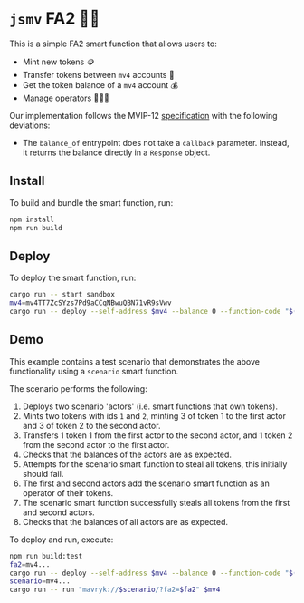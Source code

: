 # `jsmv` FA2 👨‍⚖️

This is a simple FA2 smart function that allows users to:

- Mint new tokens 🪙
- Transfer tokens between `mv4` accounts 🤝
- Get the token balance of a `mv4` account 💰
- Manage operators 🧑‍🤝‍🧑

Our implementation follows the MVIP-12 [specification](https://tzip.tezosagora.org/proposal/tzip-12/) with the following deviations:

- The `balance_of` entrypoint does not take a `callback` parameter. Instead, it returns the balance directly in a `Response` object.

## Install

To build and bundle the smart function, run:

```sh
npm install
npm run build
```

## Deploy

To deploy the smart function, run:

```sh
cargo run -- start sandbox
mv4=mv4TT7ZcSYzs7Pd9aCCqNBwuQBN71vR9sVwv
cargo run -- deploy --self-address $mv4 --balance 0 --function-code "$(cat dist/index.js)"
```

## Demo

This example contains a test scenario that demonstrates the above functionality using a `scenario` smart function.

The scenario performs the following:

1. Deploys two scenario 'actors' (i.e. smart functions that own tokens).
2. Mints two tokens with ids `1` and `2`, minting 3 of token 1 to the first actor and 3 of token 2 to the second actor.
3. Transfers 1 token 1 from the first actor to the second actor, and 1 token 2 from the second actor to the first actor.
4. Checks that the balances of the actors are as expected.
5. Attempts for the scenario smart function to steal all tokens, this initially should fail.
6. The first and second actors add the scenario smart function as an operator of their tokens.
7. The scenario smart function successfully steals all tokens from the first and second actors.
8. Checks that the balances of all actors are as expected.

To deploy and run, execute:

```sh
npm run build:test
fa2=mv4...
cargo run -- deploy --self-address $mv4 --balance 0 --function-code "$(cat dist/test/index.js)"
scenario=mv4...
cargo run -- run "mavryk://$scenario/?fa2=$fa2" $mv4
```
